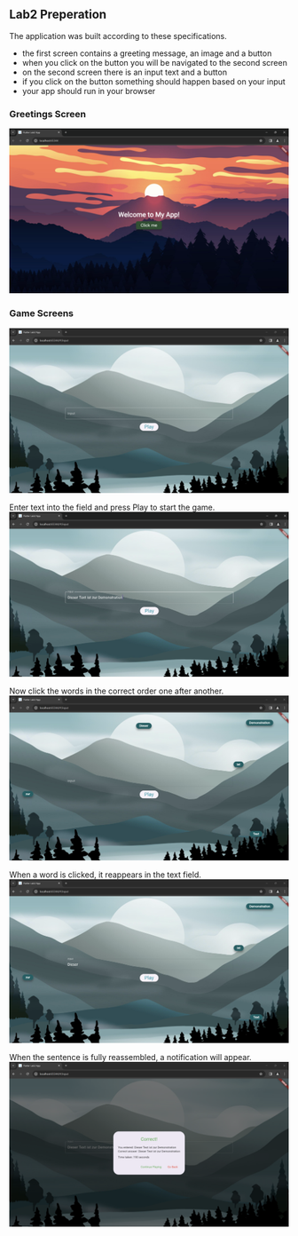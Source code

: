 ## Lab2 Preperation

The application was built according to these specifications.

- the first screen contains a greeting message, an image and a button
- when you click on the button you will be navigated to the second screen
- on the second screen there is an input text and a button
- if you click on the button something should happen based on your input
- your app should run in your browser

### Greetings Screen
![Greetings Screen](assets/docs/greeting_screen.png)

### Game Screens
![Game start Screen](assets/docs/game_start.png)

Enter text into the field and press Play to start the game.
![Game input Screen](assets/docs/game_input.png)

Now click the words in the correct order one after another.
![Game play Screen](assets/docs/game_play.png)

When a word is clicked, it reappears in the text field.
![Game word clicked Screen](assets/docs/game_word_clicked.png)

When the sentence is fully reassembled, a notification will appear.
![Game end Screen](assets/docs/game_end.png)
